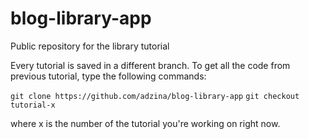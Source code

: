 # blog-library-app
Public repository for the library tutorial

Every tutorial is saved in a different branch. To get all the code from previous tutorial, type the following commands:

```git clone https://github.com/adzina/blog-library-app```
```git checkout tutorial-x```

where x is the number of the tutorial you're working on right now.
